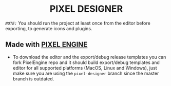 # <center>PIXEL DESIGNER</center>

*`NOTE:`* You should run the project at least once from the editor before exporting, to generate icons and plugins.

## Made with <b>[PIXEL ENGINE](https://github.com/WhalesState/godot-pixel-engine/tree/pixel-designer)</b>
- To download the editor and the export/debug release templates you can fork PixelEngine repo and it should build export/debug templates and editor for all supported platforms (MacOS, Linux and Windows), just make sure you are using the `pixel-designer` branch since the master branch is outdated.

